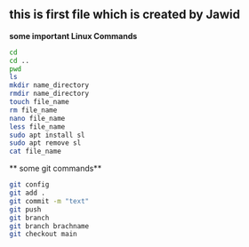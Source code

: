 ## this is first file which is created by Jawid
**some important Linux Commands**
```bash
cd 
cd ..
pwd
ls
mkdir name_directory
rmdir name_directory
touch file_name
rm file_name
nano file_name
less file_name
sudo apt install sl
sudo apt remove sl
cat file_name
```
** some git commands**

```bash
git config
git add .
git commit -m "text"
git push
git branch
git branch brachname
git checkout main
```